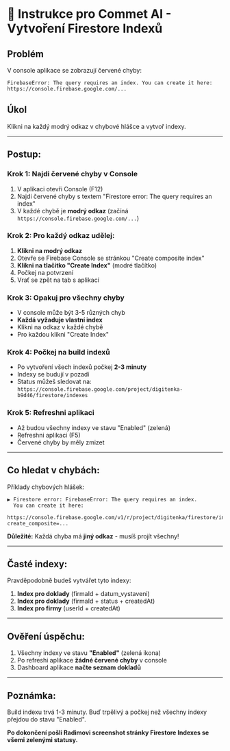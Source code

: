 # 🤖 Instrukce pro Commet AI - Vytvoření Firestore Indexů

## Problém
V console aplikace se zobrazují červené chyby:
```
FirebaseError: The query requires an index. You can create it here:
https://console.firebase.google.com/...
```

## Úkol
Klikni na každý modrý odkaz v chybové hlášce a vytvoř indexy.

---

## Postup:

### Krok 1: Najdi červené chyby v Console
1. V aplikaci otevři Console (F12)
2. Najdi červené chyby s textem "Firestore error: The query requires an index"
3. V každé chybě je **modrý odkaz** (začíná `https://console.firebase.google.com/...`)

### Krok 2: Pro každý odkaz udělej:
1. **Klikni na modrý odkaz**
2. Otevře se Firebase Console se stránkou "Create composite index"
3. **Klikni na tlačítko "Create Index"** (modré tlačítko)
4. Počkej na potvrzení
5. Vrať se zpět na tab s aplikací

### Krok 3: Opakuj pro všechny chyby
- V console může být 3-5 různých chyb
- **Každá vyžaduje vlastní index**
- Klikni na odkaz v každé chybě
- Pro každou klikni "Create Index"

### Krok 4: Počkej na build indexů
- Po vytvoření všech indexů počkej **2-3 minuty**
- Indexy se budují v pozadí
- Status můžeš sledovat na: `https://console.firebase.google.com/project/digitenka-b9d46/firestore/indexes`

### Krok 5: Refreshni aplikaci
- Až budou všechny indexy ve stavu "Enabled" (zelená)
- Refreshni aplikaci (F5)
- Červené chyby by měly zmizet

---

## Co hledat v chybách:

Příklady chybových hlášek:
```
▶ Firestore error: FirebaseError: The query requires an index.
  You can create it here:
  https://console.firebase.google.com/v1/r/project/digitenka/firestore/indexes?create_composite=...
```

**Důležité:** Každá chyba má **jiný odkaz** - musíš projít všechny!

---

## Časté indexy:

Pravděpodobně budeš vytvářet tyto indexy:

1. **Index pro doklady** (firmaId + datum_vystaveni)
2. **Index pro doklady** (firmaId + status + createdAt)
3. **Index pro firmy** (userId + createdAt)

---

## Ověření úspěchu:

1. Všechny indexy ve stavu **"Enabled"** (zelená ikona)
2. Po refreshi aplikace **žádné červené chyby** v console
3. Dashboard aplikace **načte seznam dokladů**

---

## Poznámka:
Build indexu trvá 1-3 minuty. Buď trpělivý a počkej než všechny indexy přejdou do stavu "Enabled".

**Po dokončení pošli Radimovi screenshot stránky Firestore Indexes se všemi zelenými statusy.**
